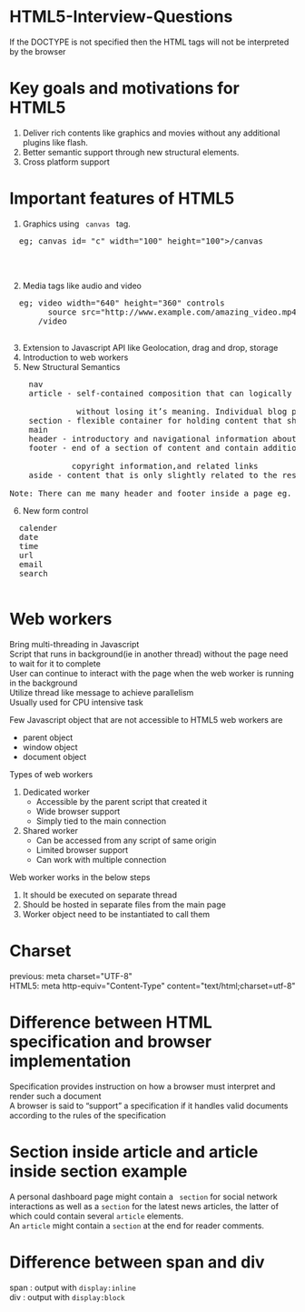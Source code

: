# HTML5-Interview-Questions

If the DOCTYPE is not specified then the HTML tags will not be interpreted by the browser

Key goals and motivations for HTML5
====================================
1. Deliver rich contents like graphics and movies without any additional plugins like flash.
2. Better semantic support through new structural elements.
3. Cross platform support

Important features of HTML5
===========================
1. Graphics using <code> canvas </code> tag.
  <pre>
  eg; canvas id= "c" width="100" height="100">/canvas
  <script>
    var canvas = document.getElementById( "c" );
    var drawing_context = canvas.getContext( "2d" );
    drawing_context.fillStyle = "blue";
    drawing_context.fillRect( 50, 50, 100, 100 );
  </script>
  </pre>
  
 2. Media tags like audio and video
  <pre>
  eg; video width="640" height="360" controls
        source src="http://www.example.com/amazing_video.mp4"
      /video
  </pre>
      
 3. Extension to Javascript API like Geolocation, drag and drop, storage 
 4. Introduction to web workers
 5. New Structural Semantics
 <pre>
    nav
    article - self-contained composition that can logically be independently recreated outside of the page <br> 
              without losing it’s meaning. Individual blog posts or news stories
    section - flexible container for holding content that shares a common informational theme or purpose
    main
    header - introductory and navigational information about a section of the page
    footer - end of a section of content and contain additional information about the section. Author’s name,<br>
             copyright information,and related links
    aside - content that is only slightly related to the rest of the page.

Note: There can me many header and footer inside a page eg. header in article 1 and article 2
</pre>

6. New form control
<pre>
  calender
  date
  time
  url
  email
  search
 </pre>
 
Web workers
===========
Bring multi-threading in Javascript <br>
Script that runs in background(ie in another thread) without the page need to wait for it to complete <br>
User can continue to interact with the page when the web worker is running in the background <br>
Utilize thread like message to achieve parallelism <br>
Usually used for CPU intensive task <br>
 
Few Javascript object that are not accessible to HTML5 web workers are 
 - parent object
 - window object
 - document object
 
Types of web workers
1. Dedicated worker 
    - Accessible by the parent script that created it
    - Wide browser support
    - Simply tied to the main connection
2. Shared worker
    - Can be accessed from any script of same origin 
    - Limited browser support
    - Can work with multiple connection

Web worker works in the below steps
1. It should be executed on separate thread
2. Should be hosted in separate files from the main page
3. Worker object need to be instantiated to call them

Charset
=======
previous: meta charset="UTF-8" <br>
HTML5: meta http-equiv="Content-Type" content="text/html;charset=utf-8"

Difference between HTML specification and browser implementation
================================================================
Specification provides instruction on how a browser must interpret and render such a document <br>
A browser is said to “support” a specification if it handles valid documents according to the rules of the specification

Section inside article and article inside section example
========================================================
A personal dashboard page might contain a <code> section</code> for social network interactions as well as a <code>section</code> for the latest news articles, the latter of which could contain several <code>article</code> elements. <br>
An <code>article</code> might contain a <code>section</code> at the end for reader comments.

Difference between span and div
===============================
span : output with <code>display:inline</code> <br>
div : output with <code>display:block</code>


